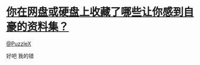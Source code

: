 
#  [你在网盘或硬盘上收藏了哪些让你感到自豪的资料集？](https://zhihu.com/questions/37217853)



[@PuzzleX](https://zhihu.com/people/fa09675bf7df5431949350887cc3aabd)

好吧 我的错